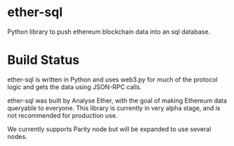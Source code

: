 # ether-sql
Python library to push ethereum blockchain data into an sql database. 

# Build Status

ether-sql is written in Python and uses web3.py for much of the protocol logic and gets the data using JSON-RPC calls.

ether-sql was built by Analyse Ether, with the goal of making Ethereum data queryable to everyone. This library is currently in very alpha stage, and is not recommended for production use.

We currently supports Parity node but will be expanded to use several nodes.
